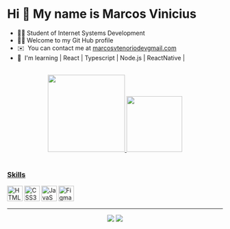Hi 👋 My name is Marcos Vinicius
=============================

* 👨‍💻 Student of Internet Systems Development 
* 👋🏽 Welcome to my Git Hub profile 
* ✉️  You can contact me at [marcosvtenoriodevgmail.com](mailto:marcosvtenoriodev@gmail.com)
* 🧠  I'm learning | React | Typescript | Node.js | ReactNative |

<br>

<div align="center">
  <a href="https://github.com/MarcosTenorioDev">
  <img height="180em" src="https://github-readme-stats.vercel.app/api?username=MarcosTenorioDev&show_icons=true&theme=tokyonight&count_private=true&"/>
  <img height="130em" src="https://github-readme-stats.vercel.app/api/top-langs/?username=MarcosTenorioDev&layout=compact&langs_count=7&theme=tokyonight"/>
</div>
   
  <br>

  ### Skills
<p align="left">
<a href="https://developer.mozilla.org/en-US/docs/Glossary/HTML5" target="_blank" title="HTML5" rel="noreferrer"><img src="https://raw.githubusercontent.com/danielcranney/readme-generator/main/public/icons/skills/html5-colored.svg" width="36" height="36" alt="HTML5" /></a>
<a href="https://www.w3.org/TR/CSS/#css" target="_blank" title="CSS3" rel="noreferrer"><img src="https://raw.githubusercontent.com/danielcranney/readme-generator/main/public/icons/skills/css3-colored.svg" width="36" height="36" alt="CSS3" /></a>
<a href="https://developer.mozilla.org/en-US/docs/Web/JavaScript" target="_blank" title="Javascript" rel="noreferrer"><img src="https://raw.githubusercontent.com/danielcranney/readme-generator/main/public/icons/skills/javascript-colored.svg" width="36" height="36" alt="JavaScript" /></a>
<a href="https://www.figma.com/" target="_blank" title="Figma" rel="noreferrer"><img src="https://raw.githubusercontent.com/danielcranney/readme-generator/main/public/icons/skills/figma-colored.svg" width="36" height="36" alt="Figma" /></a>
</p>

<hr>
  
  <div align="center">
<a href = "mailto:marcosvtenoriodev@gmail.com"><img src="https://img.shields.io/badge/Gmail-D14836?style=for-the-badge&logo=gmail&logoColor=white" target="_blank"></a>
<a href="https://www.linkedin.com/in/marcostenoriodev/" target="_blank"><img src="https://img.shields.io/badge/-LinkedIn-%230077B5?style=for-the-badge&logo=linkedin&logoColor=white" target="_blank"></a>
  </div>
  
